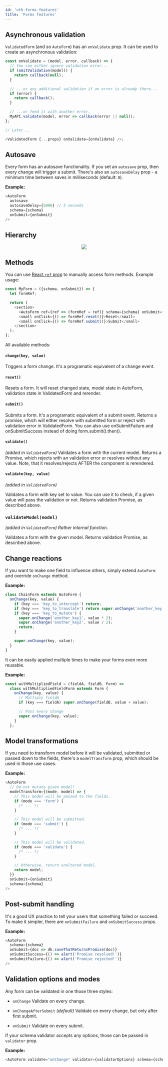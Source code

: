 ```yaml
---
id: 'uth-forms-features'
title: 'Forms features'
---
```


## Asynchronous validation

`ValidatedForm` (and so `AutoForm`) has an `onValidate` prop. It can be used to create an asynchronous validation:

```js
const onValidate = (model, error, callback) => {
  // You can either ignore validation error...
  if (omitValidation(model)) {
    return callback(null);
  }

  // ...or any additional validation if an error is already there...
  if (error) {
    return callback();
  }

  // ...or feed it with another error.
  MyAPI.validate(model, error => callback(error || null));
};

// Later...

<ValidatedForm {...props} onValidate={onValidate} />;
```

## Autosave

Every form has an autosave functionality. If you set an `autosave` prop, then every change will trigger a submit. There's also an `autosaveDelay` prop - a minimum time between saves in milliseconds (default: `0`).

**Example:**

```js
<AutoForm
  autosave
  autosaveDelay={5000} // 5 seconds
  schema={schema}
  onSubmit={onSubmit}
/>
```

## Hierarchy

<p align="center">
  <img src="img/uniforms-graph.png" />
</p>

## Methods

You can use [React `ref` prop](https://facebook.github.io/react/docs/more-about-refs.html) to manually access form methods. Example usage:

```js
const MyForm = ({schema, onSubmit}) => {
  let formRef;

  return (
    <section>
      <AutoForm ref={ref => (formRef = ref)} schema={schema} onSubmit={onSubmit} />
      <small onClick={() => formRef.reset()}>Reset</small>
      <small onClick={() => formRef.submit()}>Submit</small>
    </section>
  );
};
```

All available methods:

#### `change(key, value)`

Triggers a form change. It's a programatic equivalent of a change event.

#### `reset()`

Resets a form. It will reset changed state, model state in AutoForm, validation state in ValidatedForm and rerender.

#### `submit()`

Submits a form. It's a programatic equivalent of a submit event. Returns a promise, which will either resolve with submitted form or reject with validation error in ValidatedForm. You can also use onSubmitFailure and onSubmitSuccess instead of doing form.submit().then().

#### `validate()`

_(added in `ValidatedForm`)_
Validates a form with the current model. Returns a Promise, which rejects with an validation error or resolves without any value. Note, that it resolves/rejects AFTER the component is rerendered.

#### `validate(key, value)`

_(added in `ValidatedForm`)_

Validates a form with key set to value. You can use it to check, if a given value will pass the validation or not. Returns validation Promise, as described above.

### `validateModel(model)`

_(added in `ValidatedForm`) Rather internal function._

Validates a form with the given model. Returns validation Promise, as described above.

## Change reactions

If you want to make one field to influence others, simply extend `AutoForm` and override `onChange` method.

**Example:**

```js
class ChainForm extends AutoForm {
  onChange(key, value) {
    if (key === 'key_to_intercept') return;
    if (key === 'key_to_translate') return super.onChange('another_key', value);
    if (key === 'key_to_mutate') {
      super.onChange('another_key1', value * 2);
      super.onChange('another_key2', value / 2);
      return;
    }

    super.onChange(key, value);
  }
}
```

It can be easily applied multiple times to make your forms even more reusable.

**Example:**

```js
const withMultipliedField = (fieldA, fieldB, Form) =>
  class withMultipliedFieldForm extends Form {
    onChange(key, value) {
      // Multiply fieldA
      if (key === fieldA) super.onChange(fieldB, value + value);

      // Pass every change
      super.onChange(key, value);
    }
  };
```

## Model transformations

If you need to transform model before it will be validated, submitted or passed down to the fields, there's a `modelTransform` prop, which should be used in those use cases.

**Example:**

```js
<AutoForm
  // Do not mutate given model!
  modelTransform={(mode, model) => {
    // This model will be passed to the fields.
    if (mode === 'form') {
      /* ... */
    }

    // This model will be submitted.
    if (mode === 'submit') {
      /* ... */
    }

    // This model will be validated.
    if (mode === 'validate') {
      /* ... */
    }

    // Otherwise, return unaltered model.
    return model;
  }}
  onSubmit={onSubmit}
  schema={schema}
/>
```

## Post-submit handling

It's a good UX practice to tell your users that something failed or succeed. To make it simpler, there are `onSubmitFailure` and `onSubmitSuccess` props.

**Example:**

```js
<AutoForm
  schema={schema}
  onSubmit={doc => db.saveThatReturnsPromise(doc)}
  onSubmitSuccess={() => alert('Promise resolved!')}
  onSubmitFailure={() => alert('Promise rejected!')}
/>
```

## Validation options and modes

Any form can be validated in one those three styles:

- `onChange`
  Validate on every change.

- `onChangeAfterSubmit` _(default)_
  Validate on every change, but only after first submit.

- `onSubmit`
  Validate on every submit.

If your schema validator accepts any options, those can be passed in `validator` prop.

**Example:**

```js
<AutoForm validate="onChange" validator={validatorOptions} schema={schema} onSubmit={onSubmit} />
```
